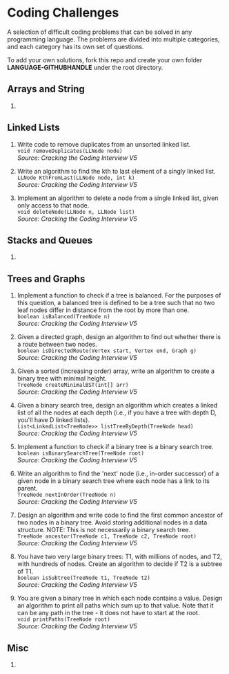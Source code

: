 Coding Challenges
=========
A selection of difficult coding problems that can be solved in any programming language. The problems are divided into multiple categories, and each category has its own set of questions.

To add your own solutions, fork this repo and create your own folder **LANGUAGE-GITHUBHANDLE** under the root directory.

## Arrays and String
1. 

## Linked Lists
1. Write code to remove duplicates from an unsorted linked list.  
```void removeDuplicates(LLNode node)```  
*Source: Cracking the Coding Interview V5*

2. Write an algorithm to find the kth to last element of a singly linked list.  
```LLNode KthFromLast(LLNode node, int k)```  
*Source: Cracking the Coding Interview V5*

3. Implement an algorithm to delete a node from a single linked list, given only access to that node.  
```void deleteNode(LLNode n, LLNode list)```  
*Source: Cracking the Coding Interview V5*

## Stacks and Queues
1. 

## Trees and Graphs
1. Implement a function to check if a tree is balanced. For the purposes of this question,
a balanced tree is defined to be a tree such that no two leaf nodes differ in distance
from the root by more than one.  
```boolean isBalanced(TreeNode n)```  
*Source: Cracking the Coding Interview V5*

2. Given a directed graph, design an algorithm to find out whether there is a route
between two nodes.  
```boolean isDirectedRoute(Vertex start, Vertex end, Graph g)```  
*Source: Cracking the Coding Interview V5*

3. Given a sorted (increasing order) array, write an algorithm to create a binary tree with
minimal height.  
```TreeNode createMinimalBST(int[] arr)```  
*Source: Cracking the Coding Interview V5*

4. Given a binary search tree, design an algorithm which creates a linked list of all the
nodes at each depth (i.e., if you have a tree with depth D, you'll have D linked lists).  
```List<LinkedList<TreeNode>> listTreeByDepth(TreeNode head)```  
*Source: Cracking the Coding Interview V5*

5. Implement a function to check if a binary tree is a binary search tree.  
```boolean isBinarySearchTree(TreeNode root)```  
*Source: Cracking the Coding Interview V5*

6. Write an algorithm to find the 'next' node (i.e., in-order successor) of a given node in
a binary search tree where each node has a link to its parent.  
```TreeNode nextInOrder(TreeNode n)```  
*Source: Cracking the Coding Interview V5*

7. Design an algorithm and write code to find the first common ancestor of two nodes
in a binary tree. Avoid storing additional nodes in a data structure. NOTE: This is not
necessarily a binary search tree.  
```TreeNode ancestor(TreeNode c1, TreeNode c2, TreeNode root)```  
*Source: Cracking the Coding Interview V5*

8. You have two very large binary trees: T1, with millions of nodes, and T2, with hundreds
of nodes. Create an algorithm to decide if T2 is a subtree of T1.  
```boolean isSubtree(TreeNode t1, TreeNode t2)```  
*Source: Cracking the Coding Interview V5*

9. You are given a binary tree in which each node contains a value. Design an algorithm
to print all paths which sum up to that value. Note that it can be any path in the tree -
it does not have to start at the root.  
```void printPaths(TreeNode root)```  
*Source: Cracking the Coding Interview V5*

## Misc
1. 
